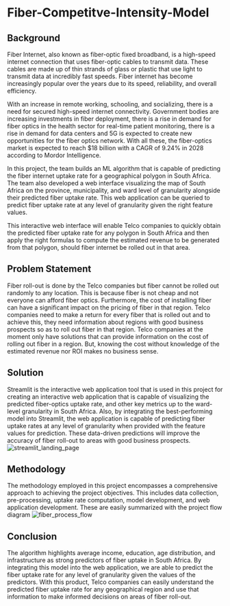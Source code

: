 # Fiber-Competitve-Intensity-Model

## Background

Fiber Internet, also known as fiber-optic fixed broadband, is a high-speed internet connection that uses fiber-optic cables to transmit data. These cables are made up of thin strands of glass or plastic that use light to transmit data at incredibly fast speeds. Fiber internet has become increasingly popular over the years due to its speed, reliability, and overall efficiency.

With an increase in remote working, schooling, and socializing, there is a need for secured high-speed internet connectivity. Government bodies are increasing investments in fiber deployment, there is a rise in demand for fiber optics in the health sector for real-time patient monitoring, there is a rise in demand for data centers and 5G is expected to create new opportunities for the fiber optics network. With all these, the fiber-optics market is expected to reach $18 billion with a CAGR of 9.24% in 2028 according to Mordor Intelligence.

In this project, the team builds an ML algorithm that is capable of predicting the fiber internet uptake rate for a geographical polygon in South Africa. The team also developed a web interface visualizing the map of South Africa on the province, municipality, and ward level of granularity alongside their predicted fiber uptake rate. This web application can be queried to predict fiber uptake rate at any level of granularity given the right feature values.

This interactive web interface will enable Telco companies to quickly obtain the predicted fiber uptake rate for any polygon in South Africa and then apply the right formulas to compute the estimated revenue to be generated from that polygon, should fiber internet be rolled out in that area.

## Problem Statement

Fiber roll-out is done by the Telco companies but fiber cannot be rolled out randomly to any location. This is because fiber is not cheap and not everyone can afford fiber optics. Furthermore, the cost of installing fiber can have a significant impact on the pricing of fiber in that region. Telco companies need to make a return for every fiber that is rolled out and to achieve this, they need information about regions with good business prospects so as to roll out fiber in that region. Telco companies at the moment only have solutions that can provide information on the cost of rolling out fiber in a region. But, knowing the cost without knowledge of the estimated revenue nor ROI makes no business sense.

## Solution

Streamlit is the interactive web application tool that is used in this project for creating an interactive web application that is capable of visualizing the predicted fiber-optics uptake rate, and other key metrics up to the ward-level granularity in South Africa. Also, by integrating the best-performing model into Streamlit, the web application is capable of predicting fiber uptake rates at any level of granularity when provided with the feature values for prediction. These data-driven predictions will improve the accuracy of fiber roll-out to areas with good business prospects.
![streamlit_landing_page](https://github.com/olisa-clement/Fiber-Competitve-Intensity-Model/assets/77712936/6f9446cc-0dd8-47a6-bcf8-907bae1c6812)

## Methodology

The methodology employed in this project encompasses a comprehensive approach to achieving the project objectives. This includes data collection, pre-processing, uptake rate computation, model development, and web application development. These are easily summarized with the project flow diagram
![fiber_process_flow](https://github.com/olisa-clement/Fiber-Competitve-Intensity-Model/assets/77712936/4dc10153-7394-4b65-af6a-b7eb58e04e0e)

## Conclusion

The algorithm highlights average income, education, age distribution, and infrastructure as strong predictors of fiber uptake in South Africa. By integrating this model into the web application, we are able to predict the fiber uptake rate for any level of granularity given the values of the predictors. With this product, Telco companies can easily understand the predicted fiber uptake rate for any geographical region and use that information to make informed decisions on areas of fiber roll-out.
